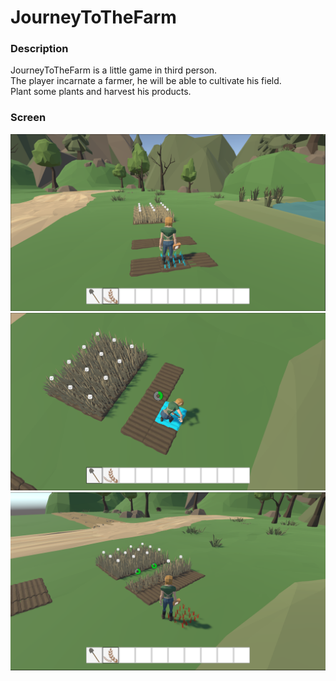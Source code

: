 # JourneyToTheFarm

### Description
JourneyToTheFarm is a little game in third person.\
The player incarnate a farmer, he will be able to cultivate his field.\
Plant some plants and harvest his products.

### Screen
![](Screen/0.png)
![](Screen/1.png)
![](Screen/2.png)
